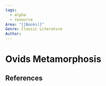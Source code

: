 ```yaml
---
tags:
  - alpha
  - resource
Area: "[[Books]]"
Genre: Classic Literature
Author:
---
```

# Ovids Metamorphosis



## References



